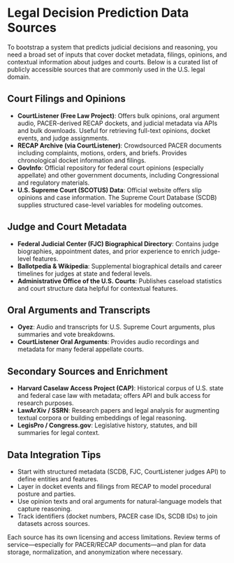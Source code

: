 # Legal Decision Prediction Data Sources

To bootstrap a system that predicts judicial decisions and reasoning, you need a broad set of inputs that cover docket metadata, filings, opinions, and contextual information about judges and courts. Below is a curated list of publicly accessible sources that are commonly used in the U.S. legal domain.

## Court Filings and Opinions
- **CourtListener (Free Law Project)**: Offers bulk opinions, oral argument audio, PACER-derived RECAP dockets, and judicial metadata via APIs and bulk downloads. Useful for retrieving full-text opinions, docket events, and judge assignments.
- **RECAP Archive (via CourtListener)**: Crowdsourced PACER documents including complaints, motions, orders, and briefs. Provides chronological docket information and filings.
- **GovInfo**: Official repository for federal court opinions (especially appellate) and other government documents, including Congressional and regulatory materials.
- **U.S. Supreme Court (SCOTUS) Data**: Official website offers slip opinions and case information. The Supreme Court Database (SCDB) supplies structured case-level variables for modeling outcomes.

## Judge and Court Metadata
- **Federal Judicial Center (FJC) Biographical Directory**: Contains judge biographies, appointment dates, and prior experience to enrich judge-level features.
- **Ballotpedia & Wikipedia**: Supplemental biographical details and career timelines for judges at state and federal levels.
- **Administrative Office of the U.S. Courts**: Publishes caseload statistics and court structure data helpful for contextual features.

## Oral Arguments and Transcripts
- **Oyez**: Audio and transcripts for U.S. Supreme Court arguments, plus summaries and vote breakdowns.
- **CourtListener Oral Arguments**: Provides audio recordings and metadata for many federal appellate courts.

## Secondary Sources and Enrichment
- **Harvard Caselaw Access Project (CAP)**: Historical corpus of U.S. state and federal case law with metadata; offers API and bulk access for research purposes.
- **LawArXiv / SSRN**: Research papers and legal analysis for augmenting textual corpora or building embeddings of legal reasoning.
- **LegisPro / Congress.gov**: Legislative history, statutes, and bill summaries for legal context.

## Data Integration Tips
- Start with structured metadata (SCDB, FJC, CourtListener judges API) to define entities and features.
- Layer in docket events and filings from RECAP to model procedural posture and parties.
- Use opinion texts and oral arguments for natural-language models that capture reasoning.
- Track identifiers (docket numbers, PACER case IDs, SCDB IDs) to join datasets across sources.

Each source has its own licensing and access limitations. Review terms of service—especially for PACER/RECAP documents—and plan for data storage, normalization, and anonymization where necessary.
